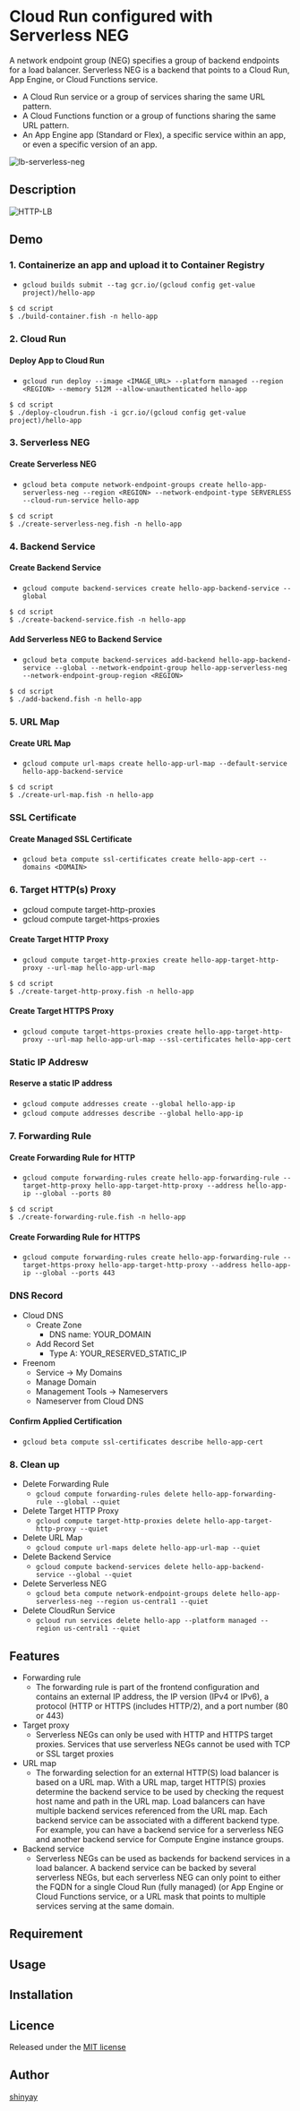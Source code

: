 # Cloud Run configured with Serverless NEG

A network endpoint group (NEG) specifies a group of backend endpoints for a load balancer.
Serverless NEG is a backend that points to a Cloud Run, App Engine, or Cloud Functions service.

- A Cloud Run service or a group of services sharing the same URL pattern.
- A Cloud Functions function or a group of functions sharing the same URL pattern.
- An App Engine app (Standard or Flex), a specific service within an app, or even a specific version of an app.

![lb-serverless-neg](https://cloud.google.com/load-balancing/images/lb-serverless-simple.svg)

## Description
![HTTP-LB](images/HTTP-LB.png)

## Demo
### 1. Containerize an app and upload it to Container Registry
- `gcloud builds submit --tag gcr.io/(gcloud config get-value project)/hello-app`

```
$ cd script
$ ./build-container.fish -n hello-app
```

### 2. Cloud Run
#### Deploy App to Cloud Run
- `gcloud run deploy --image <IMAGE_URL> --platform managed --region <REGION> --memory 512M --allow-unauthenticated hello-app`

```
$ cd script
$ ./deploy-cloudrun.fish -i gcr.io/(gcloud config get-value project)/hello-app
```

### 3. Serverless NEG
#### Create Serverless NEG
- `gcloud beta compute network-endpoint-groups create hello-app-serverless-neg --region <REGION> --network-endpoint-type SERVERLESS --cloud-run-service hello-app`

```
$ cd script
$ ./create-serverless-neg.fish -n hello-app
```

### 4. Backend Service
#### Create Backend Service
- `gcloud compute backend-services create hello-app-backend-service --global`

```
$ cd script
$ ./create-backend-service.fish -n hello-app
```

#### Add Serverless NEG to Backend Service
- `gcloud beta compute backend-services add-backend hello-app-backend-service --global --network-endpoint-group hello-app-serverless-neg --network-endpoint-group-region <REGION>`

```
$ cd script
$ ./add-backend.fish -n hello-app
```

### 5. URL Map
#### Create URL Map
- `gcloud compute url-maps create hello-app-url-map --default-service hello-app-backend-service`

```
$ cd script
$ ./create-url-map.fish -n hello-app
```

### SSL Certificate
#### Create Managed SSL Certificate
- `gcloud beta compute ssl-certificates create hello-app-cert --domains <DOMAIN>`

### 6. Target HTTP(s) Proxy
- gcloud compute target-http-proxies
- gcloud compute target-https-proxies

#### Create Target HTTP Proxy
- `gcloud compute target-http-proxies create hello-app-target-http-proxy --url-map hello-app-url-map`

```
$ cd script
$ ./create-target-http-proxy.fish -n hello-app
```

#### Create Target HTTPS Proxy
- `gcloud compute target-https-proxies create hello-app-target-http-proxy --url-map hello-app-url-map --ssl-certificates hello-app-cert`

### Static IP Addresw
#### Reserve a static IP address
- `gcloud compute addresses create --global hello-app-ip`
- `gcloud compute addresses describe --global hello-app-ip`


### 7. Forwarding Rule
#### Create Forwarding Rule for HTTP
- `gcloud compute forwarding-rules create hello-app-forwarding-rule --target-http-proxy hello-app-target-http-proxy --address hello-app-ip --global --ports 80`

```
$ cd script
$ ./create-forwarding-rule.fish -n hello-app
```

#### Create Forwarding Rule for HTTPS
- `gcloud compute forwarding-rules create hello-app-forwarding-rule --target-https-proxy hello-app-target-http-proxy --address hello-app-ip --global --ports 443`

### DNS Record
- Cloud DNS
  - Create Zone
    - DNS name: YOUR_DOMAIN
  - Add Record Set
    - Type A: YOUR_RESERVED_STATIC_IP
- Freenom
  - Service -> My Domains
  - Manage Domain
  - Management Tools -> Nameservers
  - Nameserver from Cloud DNS

#### Confirm Applied Certification
- `gcloud beta compute ssl-certificates describe hello-app-cert`

### 8. Clean up
- Delete Forwarding Rule
  - `gcloud compute forwarding-rules delete hello-app-forwarding-rule --global --quiet`
- Delete Target HTTP Proxy
  - `gcloud compute target-http-proxies delete hello-app-target-http-proxy --quiet`
- Delete URL Map
  - `gcloud compute url-maps delete hello-app-url-map --quiet`
- Delete Backend Service
  - `gcloud compute backend-services delete hello-app-backend-service --global --quiet`
- Delete Serverless NEG
  - `gcloud beta compute network-endpoint-groups delete hello-app-serverless-neg --region us-central1 --quiet`
- Delete CloudRun Service
  - `gcloud run services delete hello-app --platform managed --region us-central1 --quiet`

## Features

- Forwarding rule
  - The forwarding rule is part of the frontend configuration and contains an external IP address, the IP version (IPv4 or IPv6), a protocol (HTTP or HTTPS (includes HTTP/2), and a port number (80 or 443)
- Target proxy
  - Serverless NEGs can only be used with HTTP and HTTPS target proxies. Services that use serverless NEGs cannot be used with TCP or SSL target proxies
- URL map
  - The forwarding selection for an external HTTP(S) load balancer is based on a URL map. With a URL map, target HTTP(S) proxies determine the backend service to be used by checking the request host name and path in the URL map. Load balancers can have multiple backend services referenced from the URL map. Each backend service can be associated with a different backend type. For example, you can have a backend service for a serverless NEG and another backend service for Compute Engine instance groups.
- Backend service
  - Serverless NEGs can be used as backends for backend services in a load balancer. A backend service can be backed by several serverless NEGs, but each serverless NEG can only point to either the FQDN for a single Cloud Run (fully managed) (or App Engine or Cloud Functions service, or a URL mask that points to multiple services serving at the same domain.

## Requirement

## Usage

## Installation

## Licence

Released under the [MIT license](https://gist.githubusercontent.com/shinyay/56e54ee4c0e22db8211e05e70a63247e/raw/34c6fdd50d54aa8e23560c296424aeb61599aa71/LICENSE)

## Author

[shinyay](https://github.com/shinyay)
